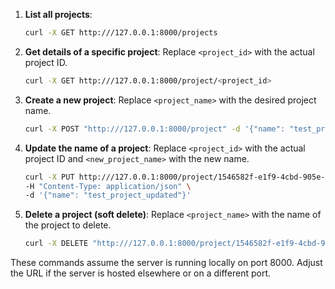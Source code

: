 1. __List all projects__:

   ```bash
   curl -X GET http:///127.0.0.1:8000/projects
   ```

2. __Get details of a specific project__: Replace `<project_id>` with the actual project ID.

   ```bash
   curl -X GET http:///127.0.0.1:8000/project/<project_id>
   ```

3. __Create a new project__: Replace `<project_name>` with the desired project name.

   ```bash
   curl -X POST "http:///127.0.0.1:8000/project" -d '{"name": "test_project"}'
   ```

4. __Update the name of a project__: Replace `<project_id>` with the actual project ID and `<new_project_name>` with the new name.

   ```bash
   curl -X PUT http:///127.0.0.1:8000/project/1546582f-e1f9-4cbd-905e-795ff516d3de \
   -H "Content-Type: application/json" \
   -d '{"name": "test_project_updated"}'
   ```

5. __Delete a project (soft delete)__: Replace `<project_name>` with the name of the project to delete.

   ```bash
   curl -X DELETE "http:///127.0.0.1:8000/project/1546582f-e1f9-4cbd-905e-795ff516d3de"
   ```

These commands assume the server is running locally on port 8000. Adjust the URL if the server is hosted elsewhere or on a different port.

